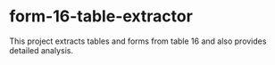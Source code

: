# form-16-table-extractor
This project extracts tables and forms from table 16 and also provides detailed analysis.
